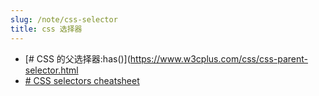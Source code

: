 ```yaml
---
slug: /note/css-selector
title: css 选择器
---
```

- [# CSS 的父选择器:has()](https://www.w3cplus.com/css/css-parent-selector.html
- [# CSS selectors cheatsheet](https://codepen.io/nana8/embed/aXQgoj?default-tab=result)
